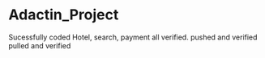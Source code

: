# Adactin_Project
Sucessfully coded
Hotel, search, payment all verified.
 pushed and verified
pulled and verified
